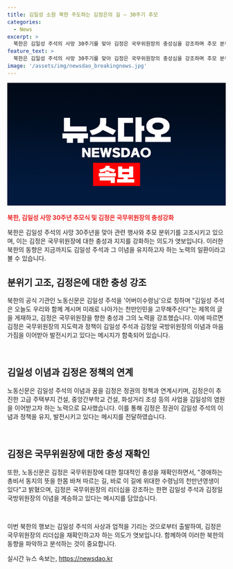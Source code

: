 ```yaml
---
title: 김일성 소원 북한 주도하는 김정은의 길 – 30주기 추모
categories:
  - News
excerpt: >
  북한은 김일성 주석의 사망 30주기를 맞아 김정은 국무위원장의 충성심을 강조하며 추모 분위기를 고조시키고 있다. 김정은은 김일성과 김정일의 업적을 이어받아 새로운 력사의 시대를 열었다고 주장하며, 고급 주택부지 건설과 주체사상 보급활동을 통해 김일성의 이상을 실현한다고 밝혔다. 이에 따라 김정은에 대한 절대적 충성을 강조하고, 김일성을 영원히 받들어 모시자는 김정은의 발언을 강조했다. 이러한 분위기 속에서 정부 당국은 김정은의 참배 여부를 주시하고 있다. (출처: 뉴시스)
feature_text: >
  북한은 김일성 주석의 사망 30주기를 맞아 김정은 국무위원장의 충성심을 강조하며 추모 분위기를 고조시키고 있다. 김정은은 김일성과 김정일의 업적을 이어받아 새로운 력사의 시대를 열었다고 주장하며, 고급 주택부지 건설과 주체사상 보급활동을 통해 김일성의 이상을 실현한다고 밝혔다. 이에 따라 김정은에 대한 절대적 충성을 강조하고, 김일성을 영원히 받들어 모시자는 김정은의 발언을 강조했다. 이러한 분위기 속에서 정부 당국은 김정은의 참배 여부를 주시하고 있다. (출처: 뉴시스)
image: '/assets/img/newsdao_breakingnews.jpg'
---
```


<p><img src="/assets/img/newsdao_breakingnews.jpg" alt="koreaapp 속보" /></p>

<p><b><span style="color: #ee2323;">북한, 김일성 사망 30주년 추모식 및 김정은 국무위원장의 충성강화</span></b></p>

<p>북한은 김일성 주석의 사망 30주년을 맞아 관련 행사와 추모 분위기를 고조시키고 있으며, 이는 김정은 국무위원장에 대한 충성과 지지를 강화하는 의도가 엿보입니다. 이러한 북한의 동향은 지금까지도 김일성 주석과 그 이념을 유지하고자 하는 노력의 일환이라고 볼 수 있습니다.</p>

<h2 data-ke-size="size26">분위기 고조, 김정은에 대한 충성 강조</h2>

<p>북한의 공식 기관인 노동신문은 김일성 주석을 '어버이수령님'으로 칭하며 "김일성 주석은 오늘도 우리와 함께 계시며 미래로 나아가는 천만인민을 고무해주신다"는 제목의 글을 게재하고, 김정은 국무위원장을 향한 충성과 그의 노력을 강조했습니다. 이에 따르면 김정은 국무위원장의 지도력과 정책이 김일성 주석과 김정일 국방위원장의 이념과 마음가짐을 이어받아 발전시키고 있다는 메시지가 함축되어 있습니다.</p>

<p data-ke-size="size16">&nbsp;</p>

<h2 data-ke-size="size26">김일성 이념과 김정은 정책의 연계</h2>

<p>노동신문은 김일성 주석의 이념과 꿈을 김정은 정권의 정책과 연계시키며, 김정은이 추진한 고급 주택부지 건설, 중앙간부학교 건설, 화성거리 조성 등의 사업을 김일성의 염원을 이어받고자 하는 노력으로 묘사했습니다. 이를 통해 김정은 정권이 김일성 주석의 이념과 정책을 유지, 발전시키고 있다는 메시지를 전달하였습니다.</p>

<p data-ke-size="size16">&nbsp;</p>

<h2 data-ke-size="size26">김정은 국무위원장에 대한 충성 재확인</h2>

<p>또한, 노동신문은 김정은 국무위원장에 대한 절대적인 충성을 재확인하면서, "경애하는 총비서 동지의 뜻을 한몸 바쳐 따르는 길, 바로 이 길에 위대한 수령님의 천만년영생이 있다"고 밝혔으며, 김정은 국무위원장의 리더십을 강조하는 한편 김일성 주석과 김정일 국방위원장의 이념을 계승하고 있다는 메시지를 담았습니다.</p>

<p data-ke-size="size16">&nbsp;</p>

<p>이번 북한의 행보는 김일성 주석의 사상과 업적을 기리는 것으로부터 출발하여, 김정은 국무위원장의 리더십을 재확인하고자 하는 의도가 엿보입니다. 함께하여 이러한 북한의 동향을 파악하고 분석하는 것이 중요합니다.</p>
실시간 뉴스 속보는, <a href="https://newsdao.kr" rel="dofollow">https://newsdao.kr</a>


